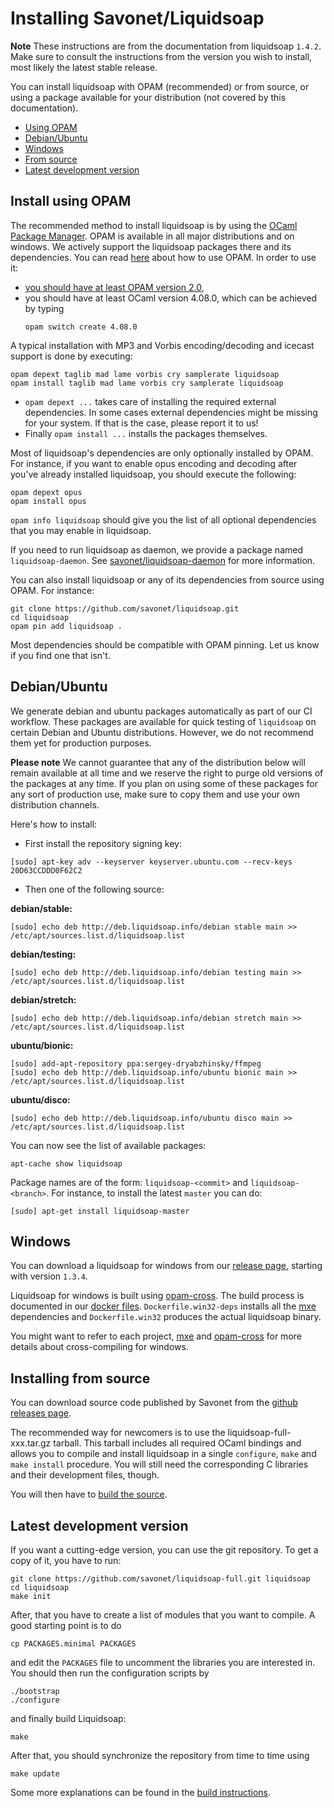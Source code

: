 Installing Savonet/Liquidsoap
=============================

**Note** These instructions are from the documentation from liquidsoap `1.4.2`.
Make sure to consult the instructions from the version you wish to install,
most likely the latest stable release.

You can install liquidsoap with OPAM (recommended) or from source, or using a
package available for your distribution (not covered by this documentation).

* [Using OPAM](#install-using-opam)
* [Debian/Ubuntu](#debianubuntu)
* [Windows](#windows)
* [From source](#installing-from-source)
* [Latest development version](#latest-development-version)

Install using OPAM
------------------

The recommended method to install liquidsoap is by using the [OCaml Package
Manager](http://opam.ocaml.org/). OPAM is available in all major distributions
and on windows. We actively support the liquidsoap packages there and its
dependencies. You can read [here](https://opam.ocaml.org/doc/Usage.html) about
how to use OPAM. In order to use it:

- [you should have at least OPAM version 2.0](https://opam.ocaml.org/doc/Install.html),
- you should have at least OCaml version 4.08.0, which can be achieved by typing
  ```
  opam switch create 4.08.0
  ```

A typical installation with MP3 and Vorbis encoding/decoding and icecast support
is done by executing:

```
opam depext taglib mad lame vorbis cry samplerate liquidsoap
opam install taglib mad lame vorbis cry samplerate liquidsoap
```

* `opam depext ...` takes care of installing the required external
  dependencies. In some cases external dependencies might be missing for your
  system. If that is the case, please report it to us!
* Finally `opam install ...` installs the packages themselves.

Most of liquidsoap's dependencies are only optionally installed by OPAM. For
instance, if you want to enable opus encoding and decoding after you've already
installed liquidsoap, you should execute the following:

```
opam depext opus
opam install opus
```

`opam info liquidsoap` should give you the list of all optional dependencies
that you may enable in liquidsoap.

If you need to run liquidsoap as daemon, we provide a package named
`liquidsoap-daemon`.  See
[savonet/liquidsoap-daemon](https://github.com/savonet/liquidsoap-daemon) for
more information.

You can also install liquidsoap or any of its dependencies from source using
OPAM. For instance:

```
git clone https://github.com/savonet/liquidsoap.git
cd liquidsoap
opam pin add liquidsoap .
```

Most dependencies should be compatible with OPAM pinning. Let us know if you
find one that isn't.

Debian/Ubuntu
-------------

We generate debian and ubuntu packages automatically as part of our CI workflow.
These packages are available for quick testing of `liquidsoap` on certain Debian
and Ubuntu distributions. However, we do not recommend them yet for production 
purposes.

**Please note** We cannot guarantee that any of the distribution below will remain
available at all time and we reserve the right to purge old versions of the packages
at any time. If you plan on using some of these packages for any sort of production
use, make sure to copy them and use your own distribution channels.

Here's how to install:

* First install the repository signing key:
```
[sudo] apt-key adv --keyserver keyserver.ubuntu.com --recv-keys 20D63CCDDD0F62C2
```

* Then one of the following source:

**debian/stable:**
```
[sudo] echo deb http://deb.liquidsoap.info/debian stable main >> /etc/apt/sources.list.d/liquidsoap.list
```

**debian/testing:**
```
[sudo] echo deb http://deb.liquidsoap.info/debian testing main >> /etc/apt/sources.list.d/liquidsoap.list
```

**debian/stretch:**
```
[sudo] echo deb http://deb.liquidsoap.info/debian stretch main >> /etc/apt/sources.list.d/liquidsoap.list
```

**ubuntu/bionic:**
```
[sudo] add-apt-repository ppa:sergey-dryabzhinsky/ffmpeg
[sudo] echo deb http://deb.liquidsoap.info/ubuntu bionic main >> /etc/apt/sources.list.d/liquidsoap.list
```

**ubuntu/disco:**
```
[sudo] echo deb http://deb.liquidsoap.info/ubuntu disco main >> /etc/apt/sources.list.d/liquidsoap.list
```

You can now see the list of available packages:
```
apt-cache show liquidsoap
```

Package names are of the form: `liquidsoap-<commit>` and `liquidsoap-<branch>`. For instance,
to install the latest `master` you can do:
```
[sudo] apt-get install liquidsoap-master
```


Windows
-------

You can download a liquidsoap for windows from our [release
page](https://github.com/savonet/liquidsoap/releases), starting with version
`1.3.4`.

Liquidsoap for windows is built using [opam-cross](https://github.com/ocaml-cross/opam-cross-windows). The build process is documented in  our [docker files](https://github.com/savonet/liquidsoap-full/tree/master/docker). `Dockerfile.win32-deps` installs all  the [mxe](https://mxe.cc/) dependencies and `Dockerfile.win32` produces the actual liquidsoap binary.

You might want to refer to each project, [mxe](https://mxe.cc/) and [opam-cross](https://github.com/ocaml-cross/opam-cross-windows) for more details about cross-compiling for windows.

Installing from source
----------------------

You can download source code published by Savonet from the [github releases
page](https://github.com/savonet/liquidsoap/releases).

The recommended way for newcomers is to use the liquidsoap-full-xxx.tar.gz
tarball. This tarball includes all required OCaml bindings and allows you to
compile and install liquidsoap in a single `configure`, `make` and ``` make
install``` procedure. You will still need the corresponding C libraries and
their development files, though.

You will then have to [build the source](build.html).

Latest development version
--------------------------

If you want a cutting-edge version, you can use the git repository.  To get a
copy of it, you have to run:

```
git clone https://github.com/savonet/liquidsoap-full.git liquidsoap
cd liquidsoap
make init
```

After, that you have to create a list of modules that you want to compile. A
good starting point is to do

```
cp PACKAGES.minimal PACKAGES
```

and edit the `PACKAGES` file to uncomment the libraries you are interested in.
You should then run the configuration scripts by

```
./bootstrap
./configure
```

and finally build Liquidsoap:

```
make
```

After that, you should synchronize the repository from time to time using

```
make update
```

Some more explanations can be found in the [build instructions](build.html).
